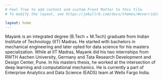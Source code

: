 ```yaml
---
# Feel free to add content and custom Front Matter to this file.
# To modify the layout, see https://jekyllrb.com/docs/themes/#overriding-theme-defaults

layout: home
---
```

Mayank is an integrated degree (B.Tech + M.Tech) graduate from Indian Institute
of Technology (IIT) Madras. He started with bachelors in mechanical engineering
and later opted for data science for his masters specialization.
While at IIT Madras, Mayank did his two internships from RWTH Aachen University,
Germany and Tata Research Development and Design Center, Pune. In his masters thesis,
he worked at the intersection of deep learning and computational mechanics. He is currently
a part of Enterprise Analytics and Data Science (EADS) team at Wells Fargo India.  
